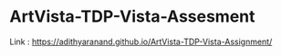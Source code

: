 # ArtVista-TDP-Vista-Assesment
Link : https://adithyaranand.github.io/ArtVista-TDP-Vista-Assignment/
